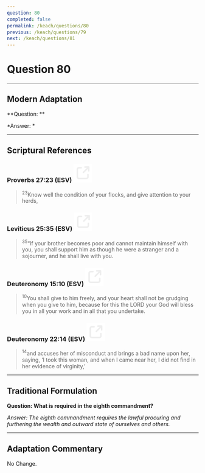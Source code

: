 ```yaml
---
question: 80
completed: false
permalink: /keach/questions/80
previous: /keach/questions/79
next: /keach/questions/81
---
```

# Question 80

---
## Modern Adaptation
**Question: **

*Answer: *

---
## Scriptural References
### Proverbs 27:23 (ESV) <a href="https://biblegateway.com/passage/?search=Proverbs+27%3A23&version=ESV"><img src="/assets/svg/link.svg"/></a>
> <sup>23</sup>Know well the condition of your flocks, and give attention to your herds,

### Leviticus 25:35 (ESV) <a href="https://biblegateway.com/passage/?search=Leviticus+25%3A35&version=ESV"><img src="/assets/svg/link.svg"/></a>
> <sup>35</sup>“If your brother becomes poor and cannot maintain himself with you, you shall support him as though he were a stranger and a sojourner, and he shall live with you.

### Deuteronomy 15:10 (ESV) <a href="https://biblegateway.com/passage/?search=Deuteronomy+15%3A10&version=ESV"><img src="/assets/svg/link.svg"/></a>
> <sup>10</sup>You shall give to him freely, and your heart shall not be grudging when you give to him, because for this the LORD your God will bless you in all your work and in all that you undertake.

### Deuteronomy 22:14 (ESV) <a href="https://biblegateway.com/passage/?search=Deuteronomy+22%3A14&version=ESV"><img src="/assets/svg/link.svg"/></a>
> <sup>14</sup>and accuses her of misconduct and brings a bad name upon her, saying, ‘I took this woman, and when I came near her, I did not find in her evidence of virginity,’


---
## Traditional Formulation
**Question: What is required in the eighth commandment?**

*Answer: The eighth commandment requires the lawful procuring and furthering the wealth and outward state of ourselves and others.*

---
## Adaptation Commentary
No Change.
